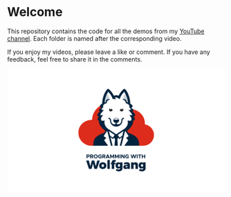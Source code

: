 # Welcome

This repository contains the code for all the demos from my [YouTube channel](https://www.youtube.com/@programmingwithwolfgang). Each folder is named after the corresponding video.

If you enjoy my videos, please leave a like or comment. If you have any feedback, feel free to share it in the comments.

<img src="./readme/Logo.png" alt="Programming with Wolfgang Logo" width="600"/>
